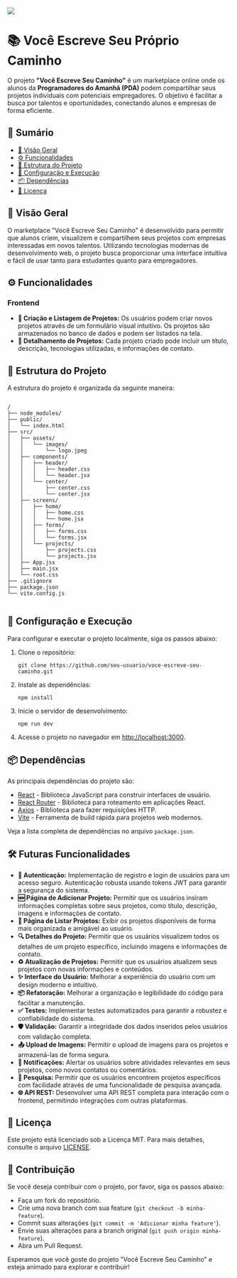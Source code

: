 <!DOCTYPE html>
<html lang="pt-BR">
<body>
    <div class="container">
      <img src="https://github.com/JonasLProgramador/Crie-seu-Proprio-Caminho-Front-end/assets/172916273/0b57abac-e2fa-4cee-a036-fa8b012ae3c6">
        <h1>📚 Você Escreve Seu Próprio Caminho</h1>
        <p>O projeto <strong>"Você Escreve Seu Caminho"</strong> é um marketplace online onde os alunos da <strong>Programadores do Amanhã (PDA)</strong> podem compartilhar seus projetos individuais com potenciais empregadores. O objetivo é facilitar a busca por talentos e oportunidades, conectando alunos e empresas de forma eficiente.</p>
        <h2>📄 Sumário</h2>
        <ul>
            <li><a href="#visao-geral">📘 Visão Geral</a></li>
            <li><a href="#funcionalidades">⚙️ Funcionalidades</a></li>
            <li><a href="#estrutura-do-projeto">📂 Estrutura do Projeto</a></li>
            <li><a href="#configuracao">🔧 Configuração e Execução</a></li>
            <li><a href="#dependencias">📦 Dependências</a></li>
            <li><a href="#licenca">📝 Licença</a></li>
        </ul>
        <h2 id="visao-geral">📘 Visão Geral</h2>
        <p>O marketplace "Você Escreve Seu Caminho" é desenvolvido para permitir que alunos criem, visualizem e compartilhem seus projetos com empresas interessadas em novos talentos. Utilizando tecnologias modernas de desenvolvimento web, o projeto busca proporcionar uma interface intuitiva e fácil de usar tanto para estudantes quanto para empregadores.</p>
        <h2 id="funcionalidades">⚙️ Funcionalidades</h2>
        <h3>Frontend</h3>
        <ul>
            <li><strong>📝 Criação e Listagem de Projetos:</strong> Os usuários podem criar novos projetos através de um formulário visual intuitivo. Os projetos são armazenados no banco de dados e podem ser listados na tela.</li>
            <li><strong>📜 Detalhamento de Projetos:</strong> Cada projeto criado pode incluir um título, descrição, tecnologias utilizadas, e informações de contato.</li>
        </ul>
        <h2 id="estrutura-do-projeto">📂 Estrutura do Projeto</h2>
        <p>A estrutura do projeto é organizada da seguinte maneira:</p>
        <pre><code>
/
├── node_modules/
├── public/
│   └── index.html
├── src/
│   ├── assets/
│   │   └── images/
│   │       └── logo.jpeg
│   ├── components/
│   │   ├── header/
│   │   │   ├── header.css
│   │   │   └── header.jsx
│   │   └── center/
│   │       ├── center.css
│   │       └── center.jsx
│   ├── screens/
│   │   ├── home/
│   │   │   ├── home.css
│   │   │   └── home.jsx
│   │   ├── forms/
│   │   │   ├── forms.css
│   │   │   └── forms.jsx
│   │   └── projects/
│   │       ├── projects.css
│   │       └── projects.jsx
│   ├── App.jsx
│   ├── main.jsx
│   └── root.css
├── .gitignore
├── package.json
└── vite.config.js
        </code></pre>
        <h2 id="configuracao">🔧 Configuração e Execução</h2>
        <p>Para configurar e executar o projeto localmente, siga os passos abaixo:</p>
        <ol>
            <li>Clone o repositório:</li>
            <pre><code>git clone https://github.com/seu-usuario/voce-escreve-seu-caminho.git</code></pre>
            <li>Instale as dependências:</li>
            <pre><code>npm install</code></pre>
            <li>Inicie o servidor de desenvolvimento:</li>
            <pre><code>npm run dev</code></pre>
            <li>Acesse o projeto no navegador em <a href="http://localhost:3000">http://localhost:3000</a>.</li>
        </ol>
        <h2 id="dependencias">📦 Dependências</h2>
        <p>As principais dependências do projeto são:</p>
        <ul>
            <li><a href="https://reactjs.org/" target="_blank">React</a> - Biblioteca JavaScript para construir interfaces de usuário.</li>
            <li><a href="https://reactrouter.com/" target="_blank">React Router</a> - Biblioteca para roteamento em aplicações React.</li>
            <li><a href="https://axios-http.com/" target="_blank">Axios</a> - Biblioteca para fazer requisições HTTP.</li>
            <li><a href="https://vitejs.dev/" target="_blank">Vite</a> - Ferramenta de build rápida para projetos web modernos.</li>
        </ul>
        <p>Veja a lista completa de dependências no arquivo <code>package.json</code>.</p>
        <h2>🛠️ Futuras Funcionalidades</h2>
        <ul>
            <li><strong>🔐 Autenticação:</strong> Implementação de registro e login de usuários para um acesso seguro. Autenticação robusta usando tokens JWT para garantir a segurança do sistema.</li>
            <li><strong>🆕 Página de Adicionar Projeto:</strong> Permitir que os usuários insiram informações completas sobre seus projetos, como título, descrição, imagens e informações de contato.</li>
            <li><strong>📑 Página de Listar Projetos:</strong> Exibir os projetos disponíveis de forma mais organizada e amigável ao usuário.</li>
            <li><strong>🔍 Detalhes do Projeto:</strong> Permitir que os usuários visualizem todos os detalhes de um projeto específico, incluindo imagens e informações de contato.</li>
            <li><strong>♻️ Atualização de Projetos:</strong> Permitir que os usuários atualizem seus projetos com novas informações e conteúdos.</li>
            <li><strong>✨ Interface do Usuário:</strong> Melhorar a experiência do usuário com um design moderno e intuitivo.</li>
            <li><strong>📦 Refatoração:</strong> Melhorar a organização e legibilidade do código para facilitar a manutenção.</li>
            <li><strong>✅ Testes:</strong> Implementar testes automatizados para garantir a robustez e confiabilidade do sistema.</li>
            <li><strong>🛡️ Validação:</strong> Garantir a integridade dos dados inseridos pelos usuários com validação completa.</li>
            <li><strong>📤 Upload de Imagens:</strong> Permitir o upload de imagens para os projetos e armazená-las de forma segura.</li>
            <li><strong>🔔 Notificações:</strong> Alertar os usuários sobre atividades relevantes em seus projetos, como novos contatos ou comentários.</li>
            <li><strong>🔎 Pesquisa:</strong> Permitir que os usuários encontrem projetos específicos com facilidade através de uma funcionalidade de pesquisa avançada.</li>
            <li><strong>🌐 API REST:</strong> Desenvolver uma API REST completa para interação com o frontend, permitindo integrações com outras plataformas.</li>
        </ul>
        <h2 id="licenca">📝 Licença</h2>
        <p>Este projeto está licenciado sob a Licença MIT. Para mais detalhes, consulte o arquivo <a href="LICENSE">LICENSE</a>.</p>
        <h2>📧 Contribuição</h2>
        <p>Se você deseja contribuir com o projeto, por favor, siga os passos abaixo:</p>
        <ul>
            <li>Faça um fork do repositório.</li>
            <li>Crie uma nova branch com sua feature (<code>git checkout -b minha-feature</code>).</li>
            <li>Commit suas alterações (<code>git commit -m 'Adicionar minha feature'</code>).</li>
            <li>Envie suas alterações para a branch original (<code>git push origin minha-feature</code>).</li>
            <li>Abra um Pull Request.</li>
        </ul>
        <p>Esperamos que você goste do projeto "Você Escreve Seu Caminho" e esteja animado para explorar e contribuir!</p>
    </div>
</body>
</html>
